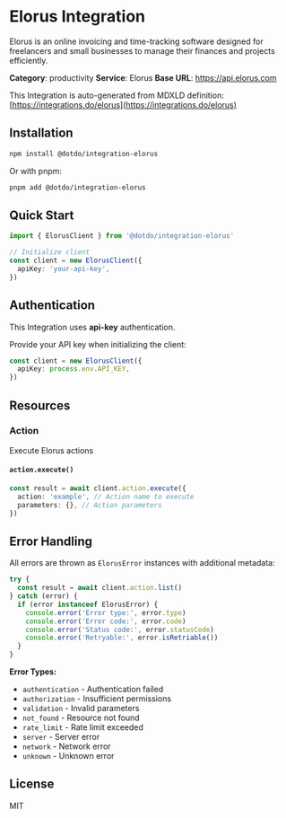 # Elorus Integration

Elorus is an online invoicing and time-tracking software designed for freelancers and small businesses to manage their finances and projects efficiently.

**Category**: productivity
**Service**: Elorus
**Base URL**: https://api.elorus.com

This Integration is auto-generated from MDXLD definition: [https://integrations.do/elorus](https://integrations.do/elorus)

## Installation

```bash
npm install @dotdo/integration-elorus
```

Or with pnpm:

```bash
pnpm add @dotdo/integration-elorus
```

## Quick Start

```typescript
import { ElorusClient } from '@dotdo/integration-elorus'

// Initialize client
const client = new ElorusClient({
  apiKey: 'your-api-key',
})
```

## Authentication

This Integration uses **api-key** authentication.

Provide your API key when initializing the client:

```typescript
const client = new ElorusClient({
  apiKey: process.env.API_KEY,
})
```

## Resources

### Action

Execute Elorus actions

#### `action.execute()`

```typescript
const result = await client.action.execute({
  action: 'example', // Action name to execute
  parameters: {}, // Action parameters
})
```

## Error Handling

All errors are thrown as `ElorusError` instances with additional metadata:

```typescript
try {
  const result = await client.action.list()
} catch (error) {
  if (error instanceof ElorusError) {
    console.error('Error type:', error.type)
    console.error('Error code:', error.code)
    console.error('Status code:', error.statusCode)
    console.error('Retryable:', error.isRetriable())
  }
}
```

**Error Types:**

- `authentication` - Authentication failed
- `authorization` - Insufficient permissions
- `validation` - Invalid parameters
- `not_found` - Resource not found
- `rate_limit` - Rate limit exceeded
- `server` - Server error
- `network` - Network error
- `unknown` - Unknown error

## License

MIT
